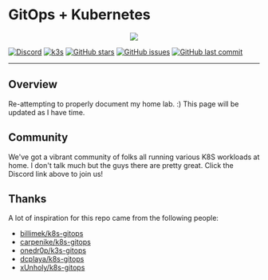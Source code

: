 # GitOps + Kubernetes

<p align="center"><img src="https://i.imgur.com/p1RzXjQ.png"><br></p>

[![Discord](https://img.shields.io/badge/discord-chat-7289DA.svg?maxAge=60&style=flat-square)](https://discord.gg/Yv2gzFy)    [![k3s](https://img.shields.io/badge/k3s-v1.18.6-orange?style=flat-square)](https://k3s.io/)    [![GitHub stars](https://img.shields.io/github/stars/lokiraze/k3s-gitops?color=green&style=flat-square)](https://github.com/lokiraze/k3s-gitops/stargazers)    [![GitHub issues](https://img.shields.io/github/issues/lokiraze/k3s-gitops?style=flat-square)](https://github.com/lokiraze/k3s-gitops/issues)    [![GitHub last commit](https://img.shields.io/github/last-commit/lokiraze/k3s-gitops?color=purple&style=flat-square)](https://github.com/lokiraze/k3s-gitops/commits/main)

---

## Overview

Re-attempting to properly document my home lab. :) This page will be updated as I have time.

## Community

We've got a vibrant community of folks all running various K8S workloads at home. I don't talk much but the guys there are pretty great. Click the Discord link above to join us!

## Thanks

A lot of inspiration for this repo came from the following people:
- [billimek/k8s-gitops](https://github.com/billimek/k8s-gitops)
- [carpenike/k8s-gitops](https://github.com/carpenike/k8s-gitops)
- [onedr0p/k3s-gitops](https://github.com/onedr0p/k3s-gitops)
- [dcplaya/k8s-gitops](https://github.com/dcplaya/k8s-gitops)
- [xUnholy/k8s-gitops](https://github.com/raspbernetes/k8s-gitops/)